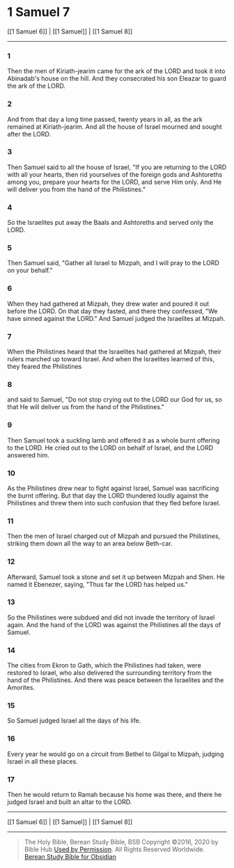 # 1 Samuel 7

[[1 Samuel 6]] | [[1 Samuel]] | [[1 Samuel 8]]

---

### 1
Then the men of Kiriath-jearim came for the ark of the LORD and took it into Abinadab's house on the hill. And they consecrated his son Eleazar to guard the ark of the LORD.

### 2
And from that day a long time passed, twenty years in all, as the ark remained at Kiriath-jearim. And all the house of Israel mourned and sought after the LORD.

### 3
Then Samuel said to all the house of Israel, "If you are returning to the LORD with all your hearts, then rid yourselves of the foreign gods and Ashtoreths among you, prepare your hearts for the LORD, and serve Him only. And He will deliver you from the hand of the Philistines."

### 4
So the Israelites put away the Baals and Ashtoreths and served only the LORD.

### 5
Then Samuel said, "Gather all Israel to Mizpah, and I will pray to the LORD on your behalf."

### 6
When they had gathered at Mizpah, they drew water and poured it out before the LORD. On that day they fasted, and there they confessed, "We have sinned against the LORD." And Samuel judged the Israelites at Mizpah.

### 7
When the Philistines heard that the Israelites had gathered at Mizpah, their rulers marched up toward Israel. And when the Israelites learned of this, they feared the Philistines

### 8
and said to Samuel, "Do not stop crying out to the LORD our God for us, so that He will deliver us from the hand of the Philistines."

### 9
Then Samuel took a suckling lamb and offered it as a whole burnt offering to the LORD. He cried out to the LORD on behalf of Israel, and the LORD answered him.

### 10
As the Philistines drew near to fight against Israel, Samuel was sacrificing the burnt offering. But that day the LORD thundered loudly against the Philistines and threw them into such confusion that they fled before Israel.

### 11
Then the men of Israel charged out of Mizpah and pursued the Philistines, striking them down all the way to an area below Beth-car.

### 12
Afterward, Samuel took a stone and set it up between Mizpah and Shen. He named it Ebenezer, saying, "Thus far the LORD has helped us."

### 13
So the Philistines were subdued and did not invade the territory of Israel again. And the hand of the LORD was against the Philistines all the days of Samuel.

### 14
The cities from Ekron to Gath, which the Philistines had taken, were restored to Israel, who also delivered the surrounding territory from the hand of the Philistines. And there was peace between the Israelites and the Amorites.

### 15
So Samuel judged Israel all the days of his life.

### 16
Every year he would go on a circuit from Bethel to Gilgal to Mizpah, judging Israel in all these places.

### 17
Then he would return to Ramah because his home was there, and there he judged Israel and built an altar to the LORD.

---

[[1 Samuel 6]] | [[1 Samuel]] | [[1 Samuel 8]]

---

> The Holy Bible, Berean Study Bible, BSB
> Copyright &copy;2016, 2020 by Bible Hub
> [Used by Permission](https://berean.bible/terms.htm). All Rights Reserved Worldwide.
> [Berean Study Bible for Obsidian](https://github.com/gapmiss/berean-study-bible-for-obsidian)

